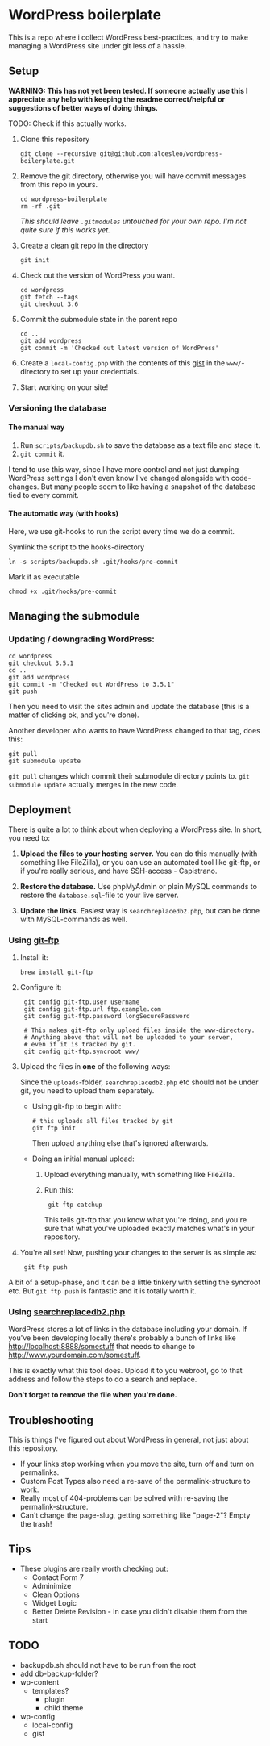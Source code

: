 # WordPress boilerplate

This is a repo where i collect WordPress best-practices, and try to make managing a WordPress site under git less of a hassle.

## Setup

**WARNING: This has not yet been tested. If someone actually use this I appreciate any help with keeping the readme correct/helpful or suggestions of better ways of doing things.**

TODO: Check if this actually works.

1.  Clone this repository

        git clone --recursive git@github.com:alcesleo/wordpress-boilerplate.git

2.  Remove the git directory, otherwise you will have commit
    messages from this repo in yours.

        cd wordpress-boilerplate
        rm -rf .git

    *This should leave `.gitmodules` untouched for your own repo. I'm not quite sure if this works yet.*

3.  Create a clean git repo in the directory

        git init

4.  Check out the version of WordPress you want.

        cd wordpress
        git fetch --tags
        git checkout 3.6

5.  Commit the submodule state in the parent repo

        cd ..
        git add wordpress
        git commit -m 'Checked out latest version of WordPress'

6. Create a `local-config.php` with the contents of this [gist](https://gist.github.com/alcesleo/6319370) in the `www/`-directory to set up your credentials.

7. Start working on your site!

### Versioning the database

#### The manual way

1. Run `scripts/backupdb.sh` to save the database as a text file and stage it.
2. `git commit` it.

I tend to use this way, since I have more control and not just dumping WordPress settings
I don't even know I've changed alongside with code-changes. But many people seem to like
having a snapshot of the database tied to every commit.

#### The automatic way (with hooks)

Here, we use git-hooks to run the script every time we do a commit.

Symlink the script to the hooks-directory

    ln -s scripts/backupdb.sh .git/hooks/pre-commit

Mark it as executable

    chmod +x .git/hooks/pre-commit

## Managing the submodule

### Updating / downgrading WordPress:

    cd wordpress
    git checkout 3.5.1
    cd ..
    git add wordpress
    git commit -m "Checked out WordPress to 3.5.1"
    git push

Then you need to visit the sites admin and update the database (this is a matter of clicking ok, and you're done).

Another developer who wants to have WordPress changed to that tag, does this:

    git pull
    git submodule update

`git pull` changes which commit their submodule directory points to. `git submodule update` actually merges in the new code.

## Deployment

There is quite a lot to think about when deploying a WordPress site. In short, you need to:

1. **Upload the files to your hosting server.** You can do this manually (with something like FileZilla), or you can use an automated tool like git-ftp, or if you're really serious, and have SSH-access - Capistrano.

2. **Restore the database.** Use phpMyAdmin or plain MySQL commands to restore the `database.sql`-file to your live server.

3. **Update the links.** Easiest way is `searchreplacedb2.php`, but can be done with MySQL-commands as well.



### Using [git-ftp](https://github.com/git-ftp/git-ftp)

1.  Install it:

        brew install git-ftp

2. Configure it:

        git config git-ftp.user username
        git config git-ftp.url ftp.example.com
        git config git-ftp.password longSecurePassword

        # This makes git-ftp only upload files inside the www-directory.
        # Anything above that will not be uploaded to your server,
        # even if it is tracked by git.
        git config git-ftp.syncroot www/

3. Upload the files in **one** of the following ways:

    Since the `uploads`-folder, `searchreplacedb2.php` etc should not be under git, you need to upload them separately.

    +   Using git-ftp to begin with:

            # this uploads all files tracked by git
            git ftp init

        Then upload anything else that's ignored afterwards.

    + Doing an initial manual upload:

        1. Upload everything manually, with something like FileZilla.
        2. Run this:

                git ftp catchup

            This tells git-ftp that you know what you're doing,
            and you're sure that what you've uploaded exactly matches what's in your
            repository.


4. You're all set! Now, pushing your changes to the server is as simple as:

        git ftp push

A bit of a setup-phase, and it can be a little tinkery with setting the syncroot etc. But `git ftp push` is fantastic and it is totally worth it.

### Using [searchreplacedb2.php](http://interconnectit.com/products/search-and-replace-for-wordpress-databases/)

WordPress stores a lot of links in the database including your domain. If you've been developing locally there's probably a bunch of links like <http://localhost:8888/somestuff> that needs to change to <http://www.yourdomain.com/somestuff>.

This is exactly what this tool does. Upload it to you webroot, go to that address and follow the steps to do a search and replace.

**Don't forget to remove the file when you're done.**

## Troubleshooting

This is things I've figured out about WordPress in general, not just about this repository.

+ If your links stop working when you move the site, turn off and turn on permalinks.
+ Custom Post Types also need a re-save of the permalink-structure to work.
+ Really most of 404-problems can be solved with re-saving the permalink-structure.
+ Can't change the page-slug, getting something like "page-2"? Empty the trash!

## Tips

+ These plugins are really worth checking out:
    + Contact Form 7
    + Adminimize
    + Clean Options
    + Widget Logic
    + Better Delete Revision - In case you didn't disable them from the start


## TODO

+ backupdb.sh should not have to be run from the root
+ add db-backup-folder?
+ wp-content
    + templates?
        + plugin
        + child theme
+ wp-config
    + local-config
    + gist
